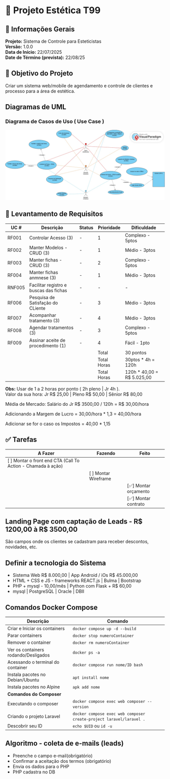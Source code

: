 #  🎯 Projeto Estética T99

## 📄 Informações Gerais

**Projeto:** Sistema de Controle para Esteticistas <br>
**Versão:** 1.0.0 <br>
**Data de Início:** 22/07/2025 <br>
**Date de Término (prevista):** 22/08/25

## 📌 Objetivo do Projeto

Criar um sistema web/mobile de agendamento e controle de clientes e processo para a área de estética.

## Diagramas de UML

### Diagrama de Casos de Uso ( Use Case )

![Diagrama de Caso de Uso](images/estetica_caso_de_uso.jpg)

## 📃 Levantamento de Requisitos

|UC # | Descrição | Status | Prioridade | Dificuldade |
|-----|-----------|--------|------------|-------------|
| RF001 | Controlar Acesso (3) | - | 1 | Complexo - 5ptos |
| RF002 | Manter Modelos - CRUD (3) | - | 1 | Médio  - 3ptos |
| RF003 | Manter fichas - CRUD (3) | - | 2 | Complexo  - 5ptos |
| RF004 | Manter fichas anmnese (3) | - | 1 | Médio  - 3ptos |
| RNF005 | Facilitar registro e buscas das fichas | - | - | - |
| RF006 | Pesquisa de Satisfação do CLiente | - | 3 | Médio  - 3ptos |
| RF007 | Acompanhar tratamento (3) | - | 4 | Médio  - 3ptos |
| RF008 | Agendar tratamentos (3) | - | 3 | Complexo  - 5ptos | 
| RF009 | Assinar aceite de procedimento (1) | - | 4 | Fácil - 1pto |
| | | | Total | 30 pontos |
| | | | Total Horas | 30ptos * 4h = 120h |
| | | | Total Horas | 120h * 40,00 = R$ 5.025,00 |

**Obs:** Usar de 1 a 2 horas por ponto ( 2h pleno | Jr 4h ). <br>
Valor da sua hora: Jr R$ 25,00 | Pleno R$ 50,00 | Sênior R$ 80,00

Média de Mercado: Salário do Jr R$ 3500,00 / 120h = R$ 30,00/hora

Adicionando a Margem de Lucro = 30,00/hora * 1,3 = 40,00/hora

Adicionar se for o caso os Impostos = 40,00 * 1,15

## ✅ Tarefas 

| A Fazer    | Fazendo              | Feito                  |
|------------|----------------------|------------------------|
| [ ] Montar o front end CTA (Call To Action - Chamada à ação) |  |  |
|            | [ ] Montar Wireframe |                        |
|            |                      |[✅] Montar orçamento  | 
|            |                      |[✅] Montar contrato   |

## Landing Page com captação de Leads - R$ 1200,00 à R$ 3500,00

São campos onde os clientes se cadastram para receber descontos, novidades, etc.

## Definir a tecnologia do Sistema
- Sistema Web R$ 8.000,00 | App Android / iOs R$ 45.000,00
- HTML + CSS e JS - frameworks REACT.js | Bulma | Bootstrap
- PHP + mysql - 10,00/mês | Python com Flask + R$ 60,00
- mysql | PostgreSQL | Oracle | DBII

## Comandos Docker Compose

| Descrição | Comando |
|------|-----|
| Criar e Iniciar os containers | `docker compose up -d --build` |
| Parar containers | `docker stop numeroContainer`|
| Remover o container | `docker rm numeroContainer`|
| Ver os containers rodando/Desligados | `docker ps -a` |
| Acessando o terminal do container | `docker compose run nome/ID bash` |
| Instala pacotes no Debian/Ubuntu | `apt install nome` |
| Instala pacotes no Alpine | `apk add nome` |
| **Comandos do Composer** |  |
| Executando o composer | `docker compose exec web composer --version` |
| Criando o projeto Laravel | `docker compose exec web composer create-project laravel/laravel .`  |
| Descobrir seu ID | `echo $UID` ou `id -u` |


## Algoritmo - coleta de e-mails (leads)

- Preenche o campo e-mail(obrigatório)
- Confirmar a aceitação dos termos (obrigatório)
- Envia os dados para o PHP
- PHP cadastra no DB





